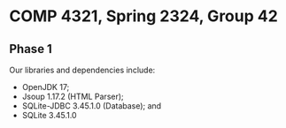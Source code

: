 # COMP 4321, Spring 2324, Group 42
## Phase 1
Our libraries and dependencies include:
- OpenJDK 17;
- Jsoup 1.17.2 (HTML Parser);
- SQLite-JDBC 3.45.1.0 (Database); and
- SQLite 3.45.1.0